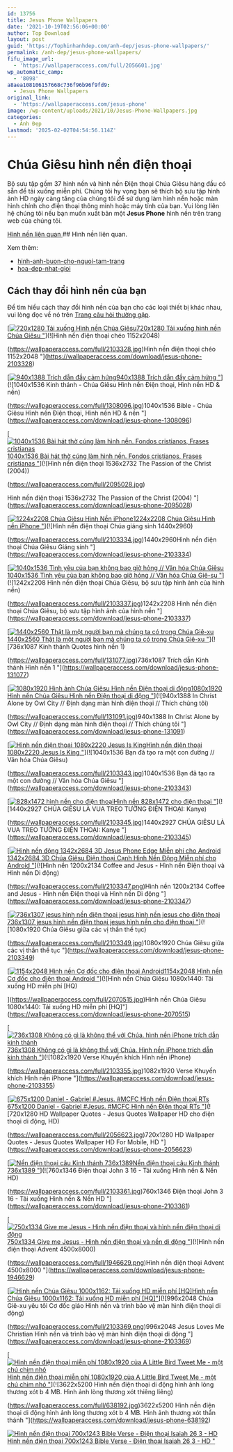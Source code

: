 ```yaml
---
id: 13756
title: Jesus Phone Wallpapers
date: '2021-10-19T02:56:06+00:00'
author: Top Download
layout: post
guid: 'https://Tophinhanhdep.com/anh-dep/jesus-phone-wallpapers/'
permalink: /anh-dep/jesus-phone-wallpapers/
fifu_image_url:
  - 'https://wallpaperaccess.com/full/2056601.jpg'
wp_automatic_camp:
  - '8098'
a8aea108106157668c736f96b96f9fd9:
  - Jesus Phone Wallpapers
original_link:
  - 'https://wallpaperaccess.com/jesus-phone'
image: /wp-content/uploads/2021/10/Jesus-Phone-Wallpapers.jpg
categories:
  - Ảnh Đẹp
lastmod: '2025-02-02T04:54:56.114Z'
---
```

# Chúa Giêsu hình nền điện thoại

Bộ sưu tập gồm 37 hình nền và hình nền Điện thoại Chúa Giêsu hàng đầu có sẵn để tải xuống miễn phí. Chúng tôi hy vọng bạn sẽ thích bộ sưu tập hình ảnh HD ngày càng tăng của chúng tôi để sử dụng làm hình nền hoặc màn hình chính cho điện thoại thông minh hoặc máy tính của bạn. Vui lòng liên hệ chúng tôi nếu bạn muốn xuất bản một **Jesus Phone** hình nền trên trang web của chúng tôi.

[Hình nền liên quan ](#related) ## Hình nền liên quan.

   
 Xem thêm:

   
- [hinh-anh-buon-cho-nguoi-tam-trang](https://tophinhanhdep.com/hinh-anh-buon/hinh-anh-buon-cho-nguoi-tam-trang/)
- [hoa-dep-nhat-gioi](https://tophinhanhdep.com/hinh-hoa-dep/hoa-dep-nhat-gioi/)

## Cách thay đổi hình nền của bạn

Để tìm hiểu cách thay đổi hình nền của bạn cho các loại thiết bị khác nhau, vui lòng đọc về nó trên [Trang câu hỏi thường gặp](https://tophinhanhdep.com/faq/).

  
[[![720x1280 Tải xuống Hình nền Chúa Giêsu](https://wallpaperaccess.com/full/2056601.jpg)720x1280 Tải xuống hình nền Chúa Giêsu "](https://wallpaperaccess.com/download/jesus-phone-2056601)](![Hình nền điện thoại chéo 1152x2048)

(https://wallpaperaccess.com/full/2103328.jpg)Hình nền điện thoại chéo 1152x2048 "](https://wallpaperaccess.com/download/jesus-phone-2103328)

[[![940x1388 Trích dẫn đầy cảm hứng](https://wallpaperaccess.com/full/2103329.jpg)940x1388 Trích dẫn đầy cảm hứng "](https://wallpaperaccess.com/download/jesus-phone-2103329)](![1040x1536 Kinh thánh - Chúa Giêsu Hình nền Điện thoại, Hình nền HD & nền)

(https://wallpaperaccess.com/full/1308096.jpg)1040x1536 Bible - Chúa Giêsu Hình nền Điện thoại, Hình nền HD &amp; nền "](https://wallpaperaccess.com/download/jesus-phone-1308096)

[[![1040x1536 Bài hát thờ cúng làm hình nền.  Fondos cristianos, Frases cristianas](https://wallpaperaccess.com/full/475797.jpg)1040x1536 Bài hát thờ cúng làm hình nền. Fondos cristianos, Frases cristianas "](https://wallpaperaccess.com/download/jesus-phone-475797)](![Hình nền điện thoại 1536x2732 The Passion of the Christ (2004))

(https://wallpaperaccess.com/full/2095028.jpg)

Hình nền điện thoại 1536x2732 The Passion of the Christ (2004) "](https://wallpaperaccess.com/download/jesus-phone-2095028)

[[![1224x2208 Chúa Giêsu Hình Nền iPhone](https://wallpaperaccess.com/full/1206272.jpg)1224x2208 Chúa Giêsu Hình nền iPhone "](https://wallpaperaccess.com/download/jesus-phone-1206272)](![Hình nền điện thoại Chúa giáng sinh 1440x2960)

(https://wallpaperaccess.com/full/2103334.jpg)1440x2960 ​​Hình nền điện thoại Chúa Giêsu Giáng sinh "](https://wallpaperaccess.com/download/jesus-phone-2103334)

[[![1040x1536 Tình yêu của bạn không bao giờ hỏng // Văn hóa Chúa Giêsu](https://wallpaperaccess.com/full/1439353.jpg)1040x1536 Tình yêu của bạn không bao giờ hỏng // Văn hóa Chúa Giê-su "](https://wallpaperaccess.com/download/jesus-phone-1439353)](![1242x2208 Hình nền điện thoại Chúa Giêsu, bộ sưu tập hình ảnh của hình nền)

(https://wallpaperaccess.com/full/2103337.jpg)1242x2208 Hình nền điện thoại Chúa Giêsu, bộ sưu tập hình ảnh của hình nền "](https://wallpaperaccess.com/download/jesus-phone-2103337)

[[![1440x2560 Thật là một người bạn mà chúng ta có trong Chúa Giê-xu](https://wallpaperaccess.com/full/1215299.jpg)1440x2560 Thật là một người bạn mà chúng ta có trong Chúa Giê-xu "](https://wallpaperaccess.com/download/jesus-phone-1215299)](![736x1087 Kinh thánh Quotes hình nền 1)

(https://wallpaperaccess.com/full/131077.jpg)736x1087 Trích dẫn Kinh thánh Hình nền 1 "](https://wallpaperaccess.com/download/jesus-phone-131077)

[[![1080x1920 Hình ảnh Chúa Giêsu Hình nền Điện thoại di động](https://wallpaperaccess.com/full/2103340.jpg)1080x1920 Hình nền Chúa Giêsu Hình nền Điện thoại di động "](https://wallpaperaccess.com/download/jesus-phone-2103340)](![940x1388 In Christ Alone by Owl City // Định dạng màn hình điện thoại // Thích chúng tôi)

(https://wallpaperaccess.com/full/131091.jpg)940x1388 In Christ Alone by Owl City // Định dạng màn hình điện thoại // Thích chúng tôi "](https://wallpaperaccess.com/download/jesus-phone-131091)

[[![Hình nền điện thoại 1080x2220 Jesus Is King](https://wallpaperaccess.com/full/2103342.jpg)Hình nền điện thoại 1080x2220 Jesus Is King "](https://wallpaperaccess.com/download/jesus-phone-2103342)](![1040x1536 Bạn đã tạo ra một con đường // Văn hóa Chúa Giêsu)

(https://wallpaperaccess.com/full/2103343.jpg)1040x1536 Bạn đã tạo ra một con đường // Văn hóa Chúa Giêsu "](https://wallpaperaccess.com/download/jesus-phone-2103343)

[[![828x1472 hình nền cho điện thoại](https://wallpaperaccess.com/full/2103344.png)Hình nền 828x1472 cho điện thoại "](https://wallpaperaccess.com/download/jesus-phone-2103344)](![1440x2927 CHÚA GIÊSU LÀ VUA TREO TƯỜNG ĐIỆN THOẠI: Kanye)

(https://wallpaperaccess.com/full/2103345.jpg)1440x2927 CHÚA GIÊSU LÀ VUA TREO TƯỜNG ĐIỆN THOẠI: Kanye "](https://wallpaperaccess.com/download/jesus-phone-2103345)

[[![Hình nền động 1342x2684 3D Jesus Phone Edge Miễn phí cho Android](https://wallpaperaccess.com/full/2103346.jpg)1342x2684 3D Chúa Giêsu Điện thoại Cạnh Hình Nền Động Miễn phí cho Android "](https://wallpaperaccess.com/download/jesus-phone-2103346)](![Hình nền 1200x2134 Coffee and Jesus - Hình nền Điện thoại và Hình nền Di động)

(https://wallpaperaccess.com/full/2103347.png)Hình nền 1200x2134 Coffee and Jesus - Hình nền Điện thoại và Hình nền Di động "](https://wallpaperaccess.com/download/jesus-phone-2103347)

[[![736x1307 jesus hình nền điện thoại jesus hình nền jesus cho điện thoại](https://wallpaperaccess.com/full/2103348.jpg)736x1307 jesus hình nền điện thoại jesus hình nền cho điện thoại "](https://wallpaperaccess.com/download/jesus-phone-2103348)](![1080x1920 Chúa Giêsu giữa các vị thần thế tục)

(https://wallpaperaccess.com/full/2103349.jpg)1080x1920 Chúa Giêsu giữa các vị thần thế tục "](https://wallpaperaccess.com/download/jesus-phone-2103349)

[[![1154x2048 Hình nền Cơ đốc cho điện thoại Android](https://wallpaperaccess.com/full/1577478.jpg)1154x2048 Hình nền Cơ đốc cho điện thoại Android "](https://wallpaperaccess.com/download/jesus-phone-1577478)](![Hình nền Chúa Giêsu 1080x1440: Tải xuống HD miễn phí [HQ)

](https://wallpaperaccess.com/full/2070515.jpg)Hình nền Chúa Giêsu 1080x1440: Tải xuống HD miễn phí \[HQ\]"](https://wallpaperaccess.com/download/jesus-phone-2070515)

[[![736x1308 Không có gì là không thể với Chúa.  hình nền iPhone trích dẫn kinh thánh](https://wallpaperaccess.com/full/2103352.jpg)736x1308 Không có gì là không thể với Chúa. Hình nền iPhone trích dẫn kinh thánh "](https://wallpaperaccess.com/download/jesus-phone-2103352)](![1082x1920 Verse Khuyến khích Hình nền iPhone)

(https://wallpaperaccess.com/full/2103355.jpg)1082x1920 Verse Khuyến khích Hình nền iPhone "](https://wallpaperaccess.com/download/jesus-phone-2103355)

[[![675x1200 Daniel - Gabriel #Jesus.  #MCFC Hình nền Điện thoại RTs](https://wallpaperaccess.com/full/2103356.jpg)675x1200 Daniel - Gabriel #Jesus. #MCFC Hình nền Điện thoại RTs "](https://wallpaperaccess.com/download/jesus-phone-2103356)](![720x1280 HD Wallpaper Quotes - Jesus Quotes Wallpaper HD cho điện thoại di động, HD)

(https://wallpaperaccess.com/full/2056623.jpg)720x1280 HD Wallpaper Quotes - Jesus Quotes Wallpaper HD For Mobile, HD "](https://wallpaperaccess.com/download/jesus-phone-2056623)

[[![Nền điện thoại câu Kinh thánh 736x1389](https://wallpaperaccess.com/full/2034775.jpg)Nền điện thoại câu Kinh thánh 736x1389 "](https://wallpaperaccess.com/download/jesus-phone-2034775)](![760x1346 Điện thoại John 3 16 - Tải xuống Hình nền & Nền HD)

(https://wallpaperaccess.com/full/2103361.jpg)760x1346 Điện thoại John 3 16 - Tải xuống Hình nền &amp; Nền HD "](https://wallpaperaccess.com/download/jesus-phone-2103361)

[[![750x1334 Give me Jesus - Hình nền điện thoại và hình nền điện thoại di động](https://wallpaperaccess.com/full/2103362.png)750x1334 Give me Jesus - Hình nền điện thoại và nền di động "](https://wallpaperaccess.com/download/jesus-phone-2103362)](![Hình nền điện thoại Advent 4500x8000)

(https://wallpaperaccess.com/full/1946629.png)Hình nền điện thoại Advent 4500x8000 "](https://wallpaperaccess.com/download/jesus-phone-1946629)

[[![Hình nền Chúa Giêsu 1000x1162: Tải xuống HD miễn phí [HQ]](https://wallpaperaccess.com/full/1217030.jpg)Hình nền Chúa Giêsu 1000x1162: Tải xuống HD miễn phí \[HQ\]"](https://wallpaperaccess.com/download/jesus-phone-1217030)](![996x2048 Chúa Giê-xu yêu tôi Cơ đốc giáo Hình nền và trình bảo vệ màn hình điện thoại di động)

(https://wallpaperaccess.com/full/2103369.png)996x2048 Jesus Loves Me Christian Hình nền và trình bảo vệ màn hình điện thoại di động "](https://wallpaperaccess.com/download/jesus-phone-2103369)

[[![Hình nền điện thoại miễn phí 1080x1920 của A Little Bird Tweet Me - một chú chim nhỏ](https://wallpaperaccess.com/full/2103371.jpg)Hình nền điện thoại miễn phí 1080x1920 của A Little Bird Tweet Me - một chú chim nhỏ "](https://wallpaperaccess.com/download/jesus-phone-2103371)](![3622x5200 Hình nền điện thoại di động hình ảnh lòng thương xót b 4 MB.  Hình ảnh lòng thương xót thiêng liêng)

(https://wallpaperaccess.com/full/638192.jpg)3622x5200 Hình nền điện thoại di động hình ảnh lòng thương xót b 4 MB. Hình ảnh thương xót thần thánh "](https://wallpaperaccess.com/download/jesus-phone-638192)

[![Hình nền điện thoại 700x1243 Bible Verse - Điện thoại Isaiah 26 3 - HD](https://wallpaperaccess.com/full/2034718.jpg)Hình nền điện thoại 700x1243 Bible Verse - Điện thoại Isaiah 26 3 - HD "](https://wallpaperaccess.com/download/jesus-phone-2034718)
